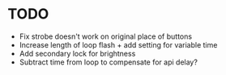 # TODO

- Fix strobe doesn't work on original place of buttons
- Increase length of loop flash + add setting for variable time
- Add secondary lock for brightness
- Subtract time from loop to compensate for api delay?
